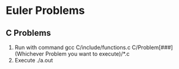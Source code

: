 # Euler Problems
## C Problems
1. Run with command gcc C/include/functions.c C/Problem[###](Whichever Problem you want to execute)/*.c
2. Execute ./a.out

